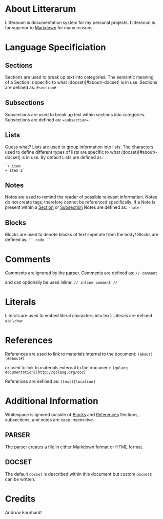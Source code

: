 # About Litterarum
Litterarum is documentation system for my personal projects.
Litterarum is far superior to [Markdown](https://daringfireball.net/projects/markdown/) for many reasons.

# Language Specificiation

## Sections
Sections are used to break up text into categories.
The semantic meaning of a Section is specific to what (docset)[#about/-docset] is in use.
Sections are defined as:
`#section#`

## Subsections
Subsections are used to break up text within sections into categories.
Subsections are defined as:
`=subsection=`

## Lists
Guess what? Lists are used to group information into lists.
The characters used to define different types of lists are specific to what (docset)[#about/-docset] is in use.
By default Lists are defined as:
```
`+ item
+ item 2`
```

## Notes
Notes are used to remind the reader of possible relevant information.
Notes do not create tags, therefore cannot be referenced specifically.
If a Note is present within a [Section](#sections) or [Subsection](#subsection)
Notes are defined as:
`-note-`

## Blocks
Blocks are used to denote blocks of text seperate from the body/
Blocks are defined as:
`
`` code ``
`

# Comments
Comments are ignored by the parser.
Comments are defined as:
`
// comment
`

and can optionally be used inline:
`// inline comment //`

# Literals
Literals are used to embed literal characters into text.
Literals are defined as:
`\char`

# References
References are used to link to materials internal to the document:
`(about)[#about#]`

or used to link to materials external to the document:
`(golang documentation)[http://golang.org/doc]`

References are defined as:
`(text)[location]`

# Additional Information #
Whitespace is ignored outside of [Blocks](#blocks) and [References](#references)
Sections, subsections, and notes are case insensitive.

## PARSER
The parser creates a file in either Markdown format or HTML format.

## DOCSET
The default `docset` is described within this document but custom `docset`s can be written.

# Credits #
 Andruw Earnhardt
